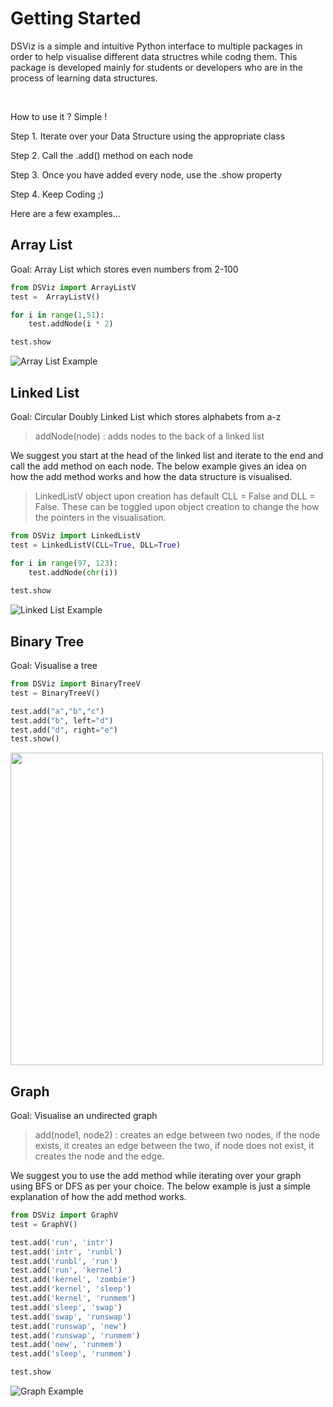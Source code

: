 # Getting Started


DSViz is a simple and intuitive Python interface to multiple packages in order to help visualise different data structres while codng them. This package is developed mainly for students or developers who are in the process of learning data structures. 

</br>  

How to use it ? Simple ! 

Step 1. Iterate over your Data Structure using the appropriate class

Step 2. Call the .add() method on each node

Step 3. Once you have added every node, use the .show property 

Step 4. Keep Coding ;)

Here are a few examples...

## Array List

Goal: Array List which stores even numbers from 2-100

``` python 
from DSViz import ArrayListV
test =  ArrayListV()

for i in range(1,51):
    test.addNode(i * 2)

test.show
```
![Array List Example](https://github.com/IshMehta/DataStructureViz/blob/main/resources/ArrayListExample.gif?raw=true)

## Linked List

Goal: Circular Doubly Linked List which stores alphabets from a-z

> addNode(node) : adds nodes to the back of a linked list

We suggest you start at the head of the linked list and iterate to the end and call the add method on each node. The below example gives an idea on how the add method works and how the data structure is visualised.
> LinkedListV object upon creation has default CLL = False and DLL = False. These can be toggled upon object creation to change the how the pointers in the visualisation.

```python
from DSViz import LinkedListV
test = LinkedListV(CLL=True, DLL=True)

for i in range(97, 123):
    test.addNode(chr(i))
    
test.show
```
![Linked List Example](https://github.com/IshMehta/DataStructureViz/blob/main/resources/LinkedListExample.gif?raw=true)

## Binary Tree

Goal: Visualise a tree

```python
from DSViz import BinaryTreeV
test = BinaryTreeV()

test.add("a","b","c")
test.add("b", left="d")
test.add("d", right="e")
test.show()
```

<img src='https://github.com/IshMehta/DataStructureViz/blob/main/resources/TreeExample.png?raw=true' width='500'/>


## Graph

Goal: Visualise an undirected graph

>add(node1, node2) : creates an edge between two nodes, if the node exists, it creates an edge between the two, if node does not exist, it creates the node and the edge.

We suggest you to use the add method while iterating over your graph using BFS or DFS as per your choice. The below example is just a simple explanation of how the add method works.

```python
from DSViz import GraphV
test = GraphV()

test.add('run', 'intr')
test.add('intr', 'runbl')
test.add('runbl', 'run')
test.add('run', 'kernel')
test.add('kernel', 'zombie')
test.add('kernel', 'sleep')
test.add('kernel', 'runmem')
test.add('sleep', 'swap')
test.add('swap', 'runswap')
test.add('runswap', 'new')
test.add('runswap', 'runmem')
test.add('new', 'runmem')
test.add('sleep', 'runmem')

test.show
```

![Graph Example](https://github.com/IshMehta/DataStructureViz/blob/main/resources/GraphExample.png?raw=trueg)










                
            




 
